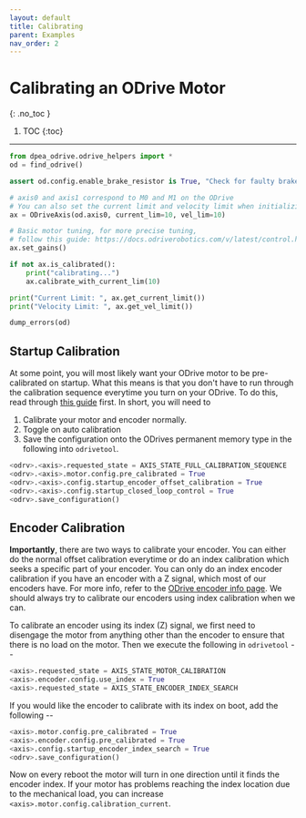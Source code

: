 ```yaml
---
layout: default
title: Calibrating
parent: Examples
nav_order: 2
---
```


# Calibrating an ODrive Motor
{: .no_toc }

1. TOC
{:toc}
---

```python
from dpea_odrive.odrive_helpers import *
od = find_odrive()

assert od.config.enable_brake_resistor is True, "Check for faulty brake resistor."

# axis0 and axis1 correspond to M0 and M1 on the ODrive
# You can also set the current limit and velocity limit when initializing the axis
ax = ODriveAxis(od.axis0, current_lim=10, vel_lim=10)

# Basic motor tuning, for more precise tuning,
# follow this guide: https://docs.odriverobotics.com/v/latest/control.html#tuning
ax.set_gains()

if not ax.is_calibrated():
    print("calibrating...")
    ax.calibrate_with_current_lim(10)

print("Current Limit: ", ax.get_current_limit())
print("Velocity Limit: ", ax.get_vel_limit())

dump_errors(od)
```
## Startup Calibration
At some point, you will most likely want your ODrive motor to be pre-calibrated on startup. What this means
is that you don't have to run through the calibration sequence everytime you turn on your ODrive. To do this,
read through [this guide](https://discourse.odriverobotics.com/t/skip-calibration-startup-procces/3787/2) first. In short,
you will need to
1. Calibrate your motor and encoder normally.
2. Toggle on auto calibration
3. Save the configuration onto the ODrives permanent memory
type in the following into `odrivetool`.

```python
<odrv>.<axis>.requested_state = AXIS_STATE_FULL_CALIBRATION_SEQUENCE
<odrv>.<axis>.motor.config.pre_calibrated = True
<odrv>.<axis>.config.startup_encoder_offset_calibration = True
<odrv>.<axis>.config.startup_closed_loop_control = True
<odrv>.save_configuration()
```
## Encoder Calibration

**Importantly**, there are two ways to calibrate your encoder. You can either do the normal offset calibration everytime
or do an index calibration which seeks a specific part of your encoder. You can only do an index encoder calibration if
you have an encoder with a Z signal, which most of our encoders have. For more info, refer to the [ODrive encoder info 
page](https://docs.odriverobotics.com/v/latest/encoders.html). We should always try to calibrate our encoders using index
calibration when we can.

To calibrate an encoder using its index (Z) signal, we first need to disengage the motor from anything other than the 
encoder to ensure that there is no load on the motor. Then we execute the following in `odrivetool` --
```python
<axis>.requested_state = AXIS_STATE_MOTOR_CALIBRATION
<axis>.encoder.config.use_index = True
<axis>.requested_state = AXIS_STATE_ENCODER_INDEX_SEARCH
```

If you would like the encoder to calibrate with its index on boot, add the following -- 
```python
<axis>.motor.config.pre_calibrated = True
<axis>.encoder.config.pre_calibrated = True
<axis>.config.startup_encoder_index_search = True
<odrv>.save_configuration()
```

Now on every reboot the motor will turn in one direction until it finds the encoder index. 
If your motor has problems reaching the index location due to the mechanical load, you can increase 
`<axis>.motor.config.calibration_current`.
